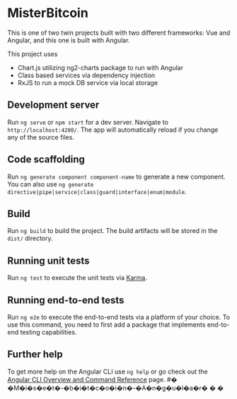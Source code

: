 # MisterBitcoin

This is one of two twin projects built with two different frameworks: Vue and Angular, and this one is built with Angular.

This project uses
 - Chart.js utilizing ng2-charts package to run with Angular
 - Class based services via dependency injection
 - RxJS to run a mock DB service via local storage

## Development server

Run `ng serve` or `npm start` for a dev server. Navigate to `http://localhost:4200/`. The app will automatically reload if you change any of the source files.

## Code scaffolding

Run `ng generate component component-name` to generate a new component. You can also use `ng generate directive|pipe|service|class|guard|interface|enum|module`.

## Build

Run `ng build` to build the project. The build artifacts will be stored in the `dist/` directory.

## Running unit tests

Run `ng test` to execute the unit tests via [Karma](https://karma-runner.github.io).

## Running end-to-end tests

Run `ng e2e` to execute the end-to-end tests via a platform of your choice. To use this command, you need to first add a package that implements end-to-end testing capabilities.

## Further help

To get more help on the Angular CLI use `ng help` or go check out the [Angular CLI Overview and Command Reference](https://angular.io/cli) page.
#� �M�i�s�e�t�-�b�i�t�c�o�i�n�-�A�n�g�u�l�a�r�
�
�
